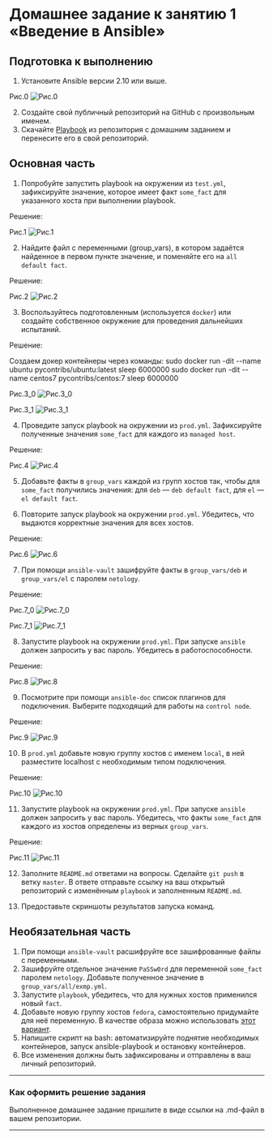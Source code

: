 # Домашнее задание к занятию 1 «Введение в Ansible»

## Подготовка к выполнению

1. Установите Ansible версии 2.10 или выше.

Рис.0
![Рис.0](img/0.png)

2. Создайте свой публичный репозиторий на GitHub с произвольным именем.
3. Скачайте [Playbook](./playbook/) из репозитория с домашним заданием и перенесите его в свой репозиторий.

## Основная часть

1. Попробуйте запустить playbook на окружении из `test.yml`, зафиксируйте значение, которое имеет факт `some_fact` для указанного хоста при выполнении playbook.

Решение:

Рис.1
![Рис.1](img/1.png)

2. Найдите файл с переменными (group_vars), в котором задаётся найденное в первом пункте значение, и поменяйте его на `all default fact`.

Решение:

Рис.2
![Рис.2](img/2.png)

3. Воспользуйтесь подготовленным (используется `docker`) или создайте собственное окружение для проведения дальнейших испытаний.

Решение:

Создаем докер контейнеры через команды:
sudo docker run -dit --name ubuntu pycontribs/ubuntu:latest sleep 6000000
sudo docker run -dit --name centos7 pycontribs/centos:7 sleep 6000000

Рис.3_0
![Рис.3_0](img/3_0.png)

Рис.3_1
![Рис.3_1](img/3_1.png)

4. Проведите запуск playbook на окружении из `prod.yml`. Зафиксируйте полученные значения `some_fact` для каждого из `managed host`.

Решение:

Рис.4
![Рис.4](img/4.png)

5. Добавьте факты в `group_vars` каждой из групп хостов так, чтобы для `some_fact` получились значения: для `deb` — `deb default fact`, для `el` — `el default fact`.

6.  Повторите запуск playbook на окружении `prod.yml`. Убедитесь, что выдаются корректные значения для всех хостов.

Решение:

Рис.6
![Рис.6](img/6.png)

7. При помощи `ansible-vault` зашифруйте факты в `group_vars/deb` и `group_vars/el` с паролем `netology`.

Решение:

Рис.7_0
![Рис.7_0](img/7_0.png)

Рис.7_1
![Рис.7_1](img/7_1.png)

8. Запустите playbook на окружении `prod.yml`. При запуске `ansible` должен запросить у вас пароль. Убедитесь в работоспособности.

Решение:

Рис.8
![Рис.8](img/8.png)

9. Посмотрите при помощи `ansible-doc` список плагинов для подключения. Выберите подходящий для работы на `control node`.

Решение:

Рис.9
![Рис.9](img/9.png)

10. В `prod.yml` добавьте новую группу хостов с именем  `local`, в ней разместите localhost с необходимым типом подключения.

Решение:

Рис.10
![Рис.10](img/10.png)

11. Запустите playbook на окружении `prod.yml`. При запуске `ansible` должен запросить у вас пароль. Убедитесь, что факты `some_fact` для каждого из хостов определены из верных `group_vars`.

Решение:

Рис.11
![Рис.11](img/11.png)

12. Заполните `README.md` ответами на вопросы. Сделайте `git push` в ветку `master`. В ответе отправьте ссылку на ваш открытый репозиторий с изменённым `playbook` и заполненным `README.md`.

13. Предоставьте скриншоты результатов запуска команд.

## Необязательная часть

1. При помощи `ansible-vault` расшифруйте все зашифрованные файлы с переменными.
2. Зашифруйте отдельное значение `PaSSw0rd` для переменной `some_fact` паролем `netology`. Добавьте полученное значение в `group_vars/all/exmp.yml`.
3. Запустите `playbook`, убедитесь, что для нужных хостов применился новый `fact`.
4. Добавьте новую группу хостов `fedora`, самостоятельно придумайте для неё переменную. В качестве образа можно использовать [этот вариант](https://hub.docker.com/r/pycontribs/fedora).
5. Напишите скрипт на bash: автоматизируйте поднятие необходимых контейнеров, запуск ansible-playbook и остановку контейнеров.
6. Все изменения должны быть зафиксированы и отправлены в ваш личный репозиторий.

---

### Как оформить решение задания

Выполненное домашнее задание пришлите в виде ссылки на .md-файл в вашем репозитории.

---
